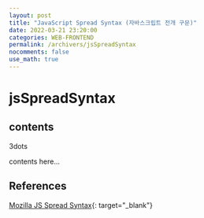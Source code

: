 ```yaml
---
layout: post
title: "JavaScript Spread Syntax (자바스크립트 전개 구문)"
date: 2022-03-21 23:20:00
categories: WEB-FRONTEND
permalink: /archivers/jsSpreadSyntax
nocomments: false
use_math: true
---
```


# jsSpreadSyntax

## contents

3dots

contents here...

## References

[Mozilla JS Spread Syntax](https://developer.mozilla.org/en-US/docs/Web/JavaScaript/Reference/Operators/Spread_syntax){: target="\_blank"}
